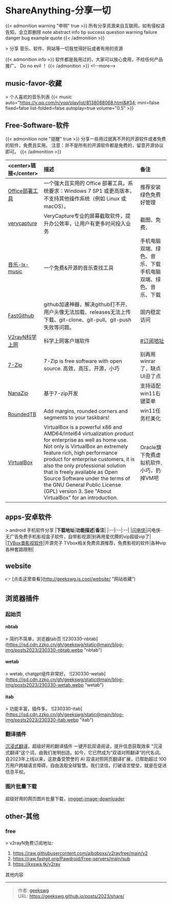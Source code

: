 # ShareAnything-分享一切

{{&lt; admonition warning &#34;申明&#34; true &gt;}}
所有分享资源来自互联网，如有侵权请告知，会立即删除
note abstract info tip success question warning failure danger bug example quote
{{&lt; /admonition &gt;}}

&gt; 分享 音乐、软件、网站等一切我觉得好玩或者有用的资源

{{&lt; admonition info &gt;}}
软件都是我用过的，大家可以放心食用，不给任何产品推广。
Do no evil ！
{{&lt; /admonition &gt;}}
&lt;!--more--&gt;
## music-favor-收藏

&gt; 个人喜欢的音乐列表
{{&lt; music auto=&#34;https://y.qq.com/n/yqq/playlist/8138088068.html&#34; mini=false  fixed=false list-folded=false autoplay=true volume=&#34;0.5&#34; &gt;}}

## Free-Software-软件

{{&lt; admonition note &#34;提醒&#34; true &gt;}}
分享一些用过就离不开的开源软件或者免费的软件，免费且实用。
注意：并不是所有的开源软件都是免费的，留意开源协议即可。
{{&lt; /admonition &gt;}}

|&lt;center&gt;**链接**&lt;/center&gt;| **描述** | **备注** |
|:--|:------|:--|
|[Office部署工具](https://otp.landian.vip/zh-cn/download.html)|一个强大且实用的 Office 部署工具。系统要求：Windows 7 SP1 或更高版本，不支持其他操作系统（例如 Linux 或 macOS）。|推荐安装绿色免费好管理|
|[verycapture](https://verycapture.com/cn/download.html)|VeryCapture专业的屏幕截取软件，提升办公效率，让用户有更多时间投入业务|截图、免费、            |
|[音乐-lx-music](https://docs.lxmusic.top/)|一个免费&amp;开源的音乐查找工具|手机电脑双端、绿色、音乐、下载手机电脑双端、绿色、音乐、下载|
|[FastGithub](https://github.com/dotnetcore/FastGithub/releases)|github加速神器，解决github打不开、用户头像无法加载、releases无法上传下载、git-clone、git-pull、git-push失败等问题。|国内稳定访问|
|[V2rayN科学上网](https://github.com/2dust/v2rayN/releases)|科学上网客户端软件|[#订阅地址](#free)|
|[7-Zip](https://www.7-zip.org/)|7-Zip is free software with open source. 高效，高压，开源，小巧|别再用winrar了，缺点UI丑了点|
|[NanaZip](https://github.com/M2Team/NanaZip/releases/)|基于7-zip开发|支持适配win11右键菜单|
|[RoundedTB](https://github.com/torchgm/RoundedTB/releases)|Add margins, rounded corners and segments to your taskbars!|win11任务栏美化|
|[VirtualBox](https://www.virtualbox.org/)|VirtualBox is a powerful x86 and AMD64/Intel64 virtualization product for enterprise as well as home use. Not only is VirtualBox an extremely feature rich, high performance product for enterprise customers, it is also the only professional solution that is freely available as Open Source Software under the terms of the GNU General Public License (GPL) version 3. See &#34;About VirtualBox&#34; for an introduction.| Oracle旗下免费虚拟机软件,小巧，扔掉VM吧 |

## apps-安卓软件

&gt; android 手机软件分享
|**下载地址**|**功能描述**|**备注**|
|:--|:--|:--|
|[闪电侠](https://share.weiyun.com/s7FnuI6E)|闪电侠-无广告免费手机影视盒子软件，自带影视源|别再用爱优腾的vip超级vip了|
|[TVBox类影视软件](http://xn--sss604efuw.ga/)|开源壳子 TVbox相关免费资源推荐，免费影视的软件|各种vip各种套路限制|

## website

👉 [点击这里查看](http://geekswg.js.cool/website/ &#34;网站收藏&#34;)

## 浏览器插件
### 起始页
#### nbtab

&gt; 简约不简单，浏览器tab页 
![230330-nbtab](https://jsd.cdn.zzko.cn/gh/geekswg/static@main/blog-img/posts2023/230330-nbtab.webp &#34;nbtab&#34;)

#### wetab
&gt; wetab, chatgpt组件非常好。
![230330-wetab](https://jsd.cdn.zzko.cn/gh/geekswg/static@main/blog-img/posts2023/230330-wetab.webp &#34;wetab&#34;)

#### itab

&gt; 功能丰富，插件多。
![230330-itab](https://jsd.cdn.zzko.cn/gh/geekswg/static@main/blog-img/posts2023/230330-itab.webp &#34;itab&#34;)

### 翻译插件

[沉浸式翻译](https://immersivetranslate.com/)，超级好用的翻译插件
一键开启双语阅读，提升信息获取效率
“沉浸式翻译”这个词，由我们发明创造。如今，它已然成为“双语对照翻译”的代名词。自2023年上线以来，这款备受赞誉的 AI 双语对照网页翻译扩展，已帮助超过 100 万用户跨越语言障碍，自由汲取全球智慧。我们坚信，打破语言壁垒，就是在促进信息平权。

### 图片批量下载
超级好用的网页图片批量下载，[imgget-image-downloader](https://microsoftedge.microsoft.com/addons/detail/imgget-image-downloader/piedaibadbdgjpakmphhnfniimfngnfn?hl=zh-CN)

## other-其他

### free

&gt; v2rayN免费订阅地址:

1. https://raw.githubusercontent.com/aiboboxx/v2rayfree/main/v2
2. https://raw.fastgit.org/Pawdroid/Free-servers/main/sub
3. https://kxswa.tk/v2ray

其他内容


---

> 作者: [geekswg](https://github.com/geekswg)  
> URL: https://geekswg.github.io/posts/2023/share/  

